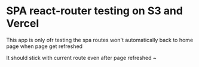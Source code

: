 # SPA react-router testing on S3 and Vercel

This app is only ofr testing the spa routes won't automatically back to home page when page get refreshed

It should stick with current route even after page refreshed ~
